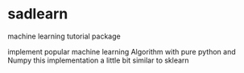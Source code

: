 # sadlearn
machine learning tutorial package

implement popular machine learning Algorithm with pure python and Numpy
this implementation a little bit similar to sklearn


